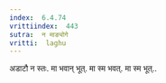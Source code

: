 ```yaml
---
index:  6.4.74
vrittiindex:  443
sutra:  न माङ्योगे
vritti:  laghu 
---
```


अडाटौ न स्तः. मा भवान् भूत्. मा स्म भवत्. मा स्म भूत्..

